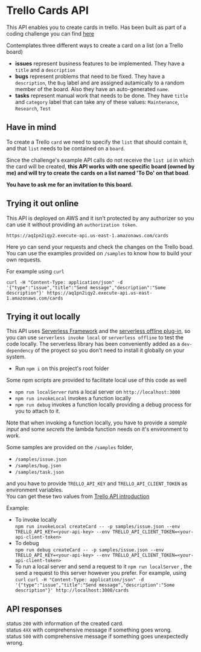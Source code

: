# Trello Cards API
This API enables you to create cards in trello.
Has been built as part of a coding challenge you can find [here](https://doc.clickup.com/p/h/e12h-16043/f3e54f9ffd37f57/e12h-16043)

Contemplates three different ways to create a card on a list (on a Trello board)
* **issues** represent business features to be implemented. They have a `title` and a `description`
* **bugs** represent problems that need to be fixed. They have a `description`, the `Bug` label and are assigned autamically to a random member of the board. Also they have an auto-generated `name`.
* **tasks** represent manual work that needs to be done. They have `title` and `category` label that can take any of these values: `Maintenance`, `Research`, `Test`

## Have in mind
To create a Trello `card` we need to specify the `list` that should contain it, and that `list` needs to be contained on a `board`.

Since the challenge's example API calls do not receive the `list id` in which the card will be created, **this API works with one specific board (owned by me) and will try to create the cards on a list named 'To Do' on that boad**.

**You have to ask me for an invitation to this board.**
## Trying it out online
This API is deployed on AWS and it isn't protected by any authorizer so you can use it without providing an `authorization token`.

`https://aq1pn2iqy2.execute-api.us-east-1.amazonaws.com/cards`  

Here yo can send your requests and check the changes on the Trello boad.
You can use the examples provided on `/samples` to know how to build your own requests.

For example using `curl`

`curl -H "Content-Type: application/json" -d '{"type":"issue","title":"Send message","description":"Some description"}' https://aq1pn2iqy2.execute-api.us-east-1.amazonaws.com/cards`

## Trying it out locally
This API uses [Serverless Framework](https://www.serverless.com/) and the [serverless offline plug-in](https://www.npmjs.com/package/serverless-offline), so you can use `serverless invoke local` or `serverless offline` to test the code locally.
The serverless library has been conveniently added as a `dev-dependency` of the proyect so you don't need to install it globally on your system.

* Run `npm i` on this project's root folder

Some npm scripts are provided to facilitate local use of this code as well

* `npm run localServer` runs a local server on `http://localhost:3000`
* `npm run invokeLocal` invokes a function locally
* `npm run debug` invokes a function locally providing a debug process for you to attach to it.

Note that when invoking a function locally, you have to provide a *sample input* and some *secrets* the lambda function needs on it's environment to work.

Some samples are provided on the `/samples` folder,
* `/samples/issue.json`
* `/samples/bug.json`
* `/samples/task.json`
 
 and you have to provide `TRELLO_API_KEY` and `TRELLO_API_CLIENT_TOKEN` as environment variables.  
You can get these two values from [Trello API introduction](https://developer.atlassian.com/cloud/trello/guides/rest-api/api-introduction/#authentication-and-authorization)

Example:  
* To invoke locally  
`npm run invokeLocal createCard -- -p samples/issue.json --env TRELLO_API_KEY=<your-api-key> --env TRELLO_API_CLIENT_TOKEN=<your-api-client-token>`
* To debug  
`npm run debug createCard -- -p samples/issue.json --env TRELLO_API_KEY=<your-api-key> --env TRELLO_API_CLIENT_TOKEN=<your-api-client-token>`
* To run a local server and send a request to it
`npm run localServer` , the send a request to this server however you prefer. For example, using `curl`
`curl -H "Content-Type: application/json" -d '{"type":"issue","title":"Send message","description":"Some description"}' http://localhost:3000/cards`

## API responses
status `200` with information of the created card.  
status `4XX` with comprehensive message if something goes wrong.  
status `500` with comprehensive message if something goes unexpectedly wrong.